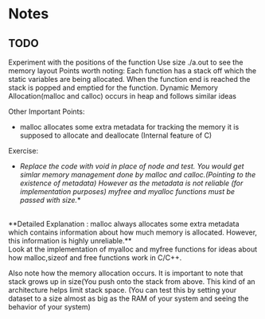 # Notes 

## TODO
Experiment with the positions of the function
Use size ./a.out to see the memory layout
Points worth noting:
Each function has a stack off which the static variables are being allocated. When the function end is reached the stack is popped and emptied for the function.
Dynamic Memory Allocation(malloc and calloc) occurs in heap and follows similar ideas 



Other Important Points:
- malloc allocates some extra metadata for tracking the memory it is supposed to allocate and deallocate (Internal feature of C)

Exercise:
- **Replace the code with void in place of node* and test. You would get simlar memory management done by malloc and calloc.(Pointing to the existence of metadata)
However as the metadata is not reliable (for implementation purposes) myfree and myalloc functions must be passed with size.**
<br />
**Detailed Explanation : 
malloc always allocates some extra metadata which contains information about how much memory is allocated. However, this information is highly unreliable.**

<br /> 
Look at the implementation of myalloc and myfree functions for ideas about how malloc,sizeof and free functions work in C/C++.

Also note how the memory allocation occurs. It is important to note that stack grows up in size(You push onto the stack from above. This kind of an architecture helps limit stack space. (You can test this by setting your dataset to a size almost as big as the RAM of your system and seeing the behavior of your system)
